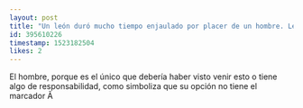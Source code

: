```yaml
---
layout: post
title: "Un león duró mucho tiempo enjaulado por placer de un hombre. Le daba poco de comer. Un día se escapó. Cerca de él pasó un niño que se le extravió a sus papás, el león atacó y lo comió. \n¿QUIÉN ES CULPABLE?\n\nA)el león\nB)el niño\nC)los papás\nD)el hombre"
id: 395610226
timestamp: 1523182504
likes: 2
---
```


 El hombre, porque es el único que debería haber visto venir esto o tiene algo de responsabilidad, como simboliza que su opción no tiene el marcador Ã